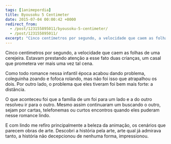 ```yaml
---
tags: [1animepordia]
title: Byousoku 5 Centimeter
date: 2015-07-04 00:00:42 +0000
redirect_from:
  - /post/123155895011/byousoku-5-centimeter/
  - /post/123155895011/
excerpt: "Cinco centímetros por segundo, a velocidade que caem as folhas de uma cerejeira. Estavam prestando atenção a esse fato duas crianças, um casal que prometera ver mais uma vez tal cena."
---
```


Cinco centímetros por segundo, a velocidade que caem as folhas de uma
cerejeira. Estavam prestando atenção a esse fato duas crianças, um casal
que prometera ver mais uma vez tal cena.

Como todo romance nessa infantil época acabou dando problema, coleguinha
zoando e fofoca rolando, mas não foi isso que atrapalhou os dois. Por
outro lado, o problema que eles tiveram foi bem mais forte: a distância.

O que aconteceu foi que a família de um foi para um lado e a do outro
resolveu ir para o outro. Mesmo assim continuaram um buscando o outro,
sejam por cartas, telefonemas ou curtos encontros quando eles puderam
nesse romance lindo.

E com lindo me refiro principalmente a beleza da animação, os cenários
que parecem obras de arte. Descobri a história pela arte, arte qual já
admirava tanto, a história não decepcionou de nenhuma forma,
impressionou.


